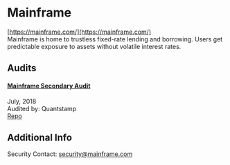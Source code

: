 
# Mainframe
  
[https://mainframe.com/](https://mainframe.com/)<br>
Mainframe is home to trustless fixed-rate lending and borrowing. Users get predictable exposure to assets without volatile interest rates.


## Audits



#### [Mainframe Secondary Audit](https://certificate.quantstamp.com/full/mainframe-secondary-audit)

July, 2018<br>
Audited by: Quantstamp<br>
[Repo](https://github.com/MainframeHQ/contracts/tree/ERC20)
      

  



## Additional Info

Security Contact: security@mainframe.com
